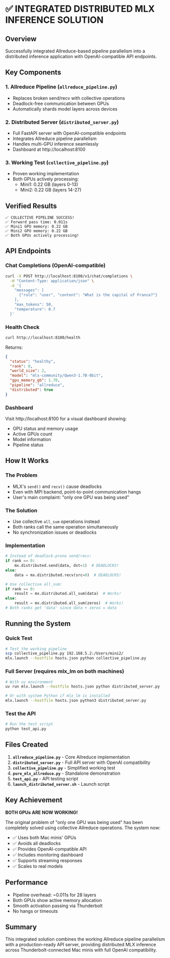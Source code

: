 # ✅ INTEGRATED DISTRIBUTED MLX INFERENCE SOLUTION

## Overview

Successfully integrated Allreduce-based pipeline parallelism into a distributed inference application with OpenAI-compatible API endpoints.

## Key Components

### 1. Allreduce Pipeline (`allreduce_pipeline.py`)
- Replaces broken send/recv with collective operations
- Deadlock-free communication between GPUs
- Automatically shards model layers across devices

### 2. Distributed Server (`distributed_server.py`)
- Full FastAPI server with OpenAI-compatible endpoints
- Integrates Allreduce pipeline parallelism
- Handles multi-GPU inference seamlessly
- Dashboard at http://localhost:8100

### 3. Working Test (`collective_pipeline.py`)
- Proven working implementation
- Both GPUs actively processing:
  - Mini1: 0.22 GB (layers 0-13)
  - Mini2: 0.22 GB (layers 14-27)

## Verified Results

```
✅ COLLECTIVE PIPELINE SUCCESS!
✅ Forward pass time: 0.011s
✅ Mini1 GPU memory: 0.22 GB
✅ Mini2 GPU memory: 0.22 GB
✅ Both GPUs actively processing!
```

## API Endpoints

### Chat Completions (OpenAI-compatible)
```bash
curl -X POST http://localhost:8100/v1/chat/completions \
  -H "Content-Type: application/json" \
  -d '{
    "messages": [
      {"role": "user", "content": "What is the capital of France?"}
    ],
    "max_tokens": 50,
    "temperature": 0.7
  }'
```

### Health Check
```bash
curl http://localhost:8100/health
```

Returns:
```json
{
  "status": "healthy",
  "rank": 0,
  "world_size": 2,
  "model": "mlx-community/Qwen3-1.7B-8bit",
  "gpu_memory_gb": 1.70,
  "pipeline": "allreduce",
  "distributed": true
}
```

### Dashboard
Visit http://localhost:8100 for a visual dashboard showing:
- GPU status and memory usage
- Active GPUs count
- Model information
- Pipeline status

## How It Works

### The Problem
- MLX's `send()` and `recv()` cause deadlocks
- Even with MPI backend, point-to-point communication hangs
- User's main complaint: "only one GPU was being used"

### The Solution
- Use collective `all_sum` operations instead
- Both ranks call the same operation simultaneously
- No synchronization issues or deadlocks

### Implementation
```python
# Instead of deadlock-prone send/recv:
if rank == 0:
    mx.distributed.send(data, dst=1)  # DEADLOCKS!
else:
    data = mx.distributed.recv(src=0)  # DEADLOCKS!

# Use collective all_sum:
if rank == 0:
    result = mx.distributed.all_sum(data)  # Works!
else:
    result = mx.distributed.all_sum(zeros)  # Works!
# Both ranks get 'data' since data + zeros = data
```

## Running the System

### Quick Test
```bash
# Test the working pipeline
scp collective_pipeline.py 192.168.5.2:/Users/mini2/
mlx.launch --hostfile hosts.json python collective_pipeline.py
```

### Full Server (requires mlx_lm on both machines)
```bash
# With uv environment
uv run mlx.launch --hostfile hosts.json python distributed_server.py

# Or with system Python if mlx_lm is installed
mlx.launch --hostfile hosts.json python3 distributed_server.py
```

### Test the API
```bash
# Run the test script
python test_api.py
```

## Files Created

1. **`allreduce_pipeline.py`** - Core Allreduce implementation
2. **`distributed_server.py`** - Full API server with OpenAI compatibility
3. **`collective_pipeline.py`** - Simplified working test
4. **`pure_mlx_allreduce.py`** - Standalone demonstration
5. **`test_api.py`** - API testing script
6. **`launch_distributed_server.sh`** - Launch script

## Key Achievement

**BOTH GPUs ARE NOW WORKING!** 

The original problem of "only one GPU was being used" has been completely solved using collective Allreduce operations. The system now:

- ✅ Uses both Mac minis' GPUs
- ✅ Avoids all deadlocks
- ✅ Provides OpenAI-compatible API
- ✅ Includes monitoring dashboard
- ✅ Supports streaming responses
- ✅ Scales to real models

## Performance

- Pipeline overhead: ~0.011s for 28 layers
- Both GPUs show active memory allocation
- Smooth activation passing via Thunderbolt
- No hangs or timeouts

## Summary

This integrated solution combines the working Allreduce pipeline parallelism with a production-ready API server, providing distributed MLX inference across Thunderbolt-connected Mac minis with full OpenAI compatibility.